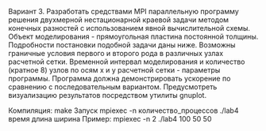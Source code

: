 Вариант 3. Разработать средствами MPI параллельную программу решения двухмерной нестационарной краевой задачи методом конечных разностей с использованием явной вычислительной схемы. Объект моделирования - прямоугольная пластина постоянной толщины. Подробности постановки подобной задачи даны ниже. Возможны граничные условия первого и второго рода в различных узлах расчетной сетки. Временной интервал моделирования и количество (кратное 8) узлов по осям x и y расчетной сетки - параметры программы. Программа должна демонстрировать ускорение по сравнению с последовательным вариантом. Предусмотреть визуализацию результатов посредством утилиты gnuplot.

Компиляция:
    make
Запуск
    mpiexec -n количество_процессов ./lab4 время длина ширина
    Пример:
    mpiexec -n 2 ./lab4 100 50 50
